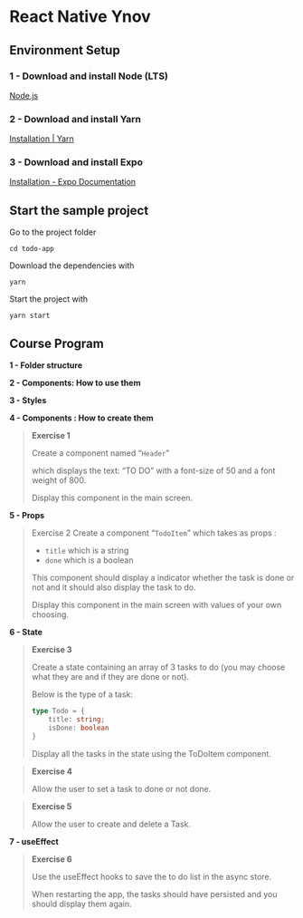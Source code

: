 # React Native Ynov

## Environment Setup

### 1 - Download and install Node (LTS)

[Node.js](https://nodejs.org/en/)

### 2 - Download and install Yarn

[Installation | Yarn](https://classic.yarnpkg.com/en/docs/install/)

### 3 - Download and install Expo

[Installation - Expo Documentation](https://docs.expo.io/get-started/installation/)

## Start the sample project

Go to the project folder

`cd todo-app`

Download the dependencies with

`yarn`

Start the project with

`yarn start`

## Course Program

**1 - Folder structure** 

**2 - Components: How to use them**

**3 - Styles**

**4 - Components : How to create them**

> **Exercise 1**
> 
> Create a component named “`Header`”
> 
> which displays the text: “TO DO” with a font-size of 50 and a font weight of 800.
> 
> Display this component in the main screen.

**5 - Props**

> Exercise 2 
> Create a component “`TodoItem`” which takes as props :
> 
> - `title` which is a string
> - `done` which is a boolean
> 
> This component should display a indicator whether the task is done or not and it should also display the task to do.
> 
> Display this component in the main screen with values of your own choosing.

**6 - State**



> **Exercise 3**
> 
> Create a state containing an array of 3 tasks to do (you may choose what they are and if they are done or not).
> 
> Below is the type of a task:
> 
> ```typescript
> type Todo = {
>     title: string;
>     isDone: boolean
> }
> ```
> 
> Display all the tasks in the state using the ToDoItem component.


> **Exercise 4**
> 
> Allow the user to set a task to done or not done. 

> **Exercise 5**
> 
> Allow the user to create and delete a Task. 

**7 - useEffect**

> **Exercise 6**
> 
> Use the useEffect hooks to save the to do list in the async store.
> 
> When restarting the app, the tasks should have persisted and you should display them again.
